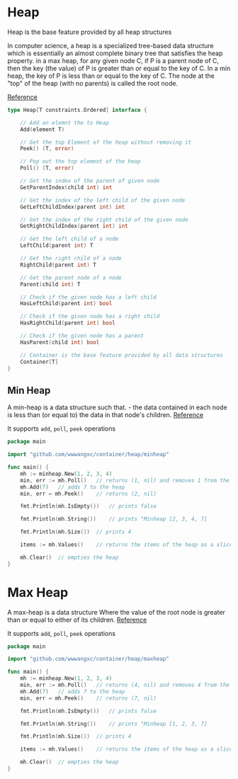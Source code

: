 # Heap

Heap is the base feature provided by all heap structures

In computer science, a heap is a specialized tree-based data structure which is essentially an almost complete binary tree that satisfies the heap property. in a max heap, for any given node C, if P is a parent node of C, then the key (the value) of P is greater than or equal to the key of C. In a min heap, the key of P is less than or equal to the key of C.
The node at the "top" of the heap (with no parents) is called the root node.

[Reference](https://en.wikipedia.org/wiki/Heap_(data_structure))

```go
type Heap[T constraints.Ordered] interface {

    // Add an elemnt the to Heap
    Add(element T)

    // Get the top Element of the heap without removing it
    Peek() (T, error)

    // Pop out the top element of the heap
    Poll() (T, error)

    // Get the index of the parent of given node
    GetParentIndex(child int) int

    // Get the index of the left child of the given node
    GetLeftChildIndex(parent int) int

    // Get the index of the right child of the given node
    GetRightChildIndex(parent int) int

    // Get the left child of a node
    LeftChild(parent int) T

    // Get the right child of a node
    RightChild(parent int) T

    // Get the parent node of a node
    Parent(child int) T

    // Check if the given node has a left child
    HasLeftChild(parent int) bool

    // Check if the given node has a right child
    HasRightChild(parent int) bool

    // Check if the given node has a parent
    HasParent(child int) bool

    // Container is the base feature provided by all data structures
    Container[T]
}
```

## Min Heap

A min-heap is a data structure such that. - the data contained in each node is less than (or equal to) the data in that node's children.
[Reference](https://www.cs.cmu.edu/~tcortina/15-121sp10/Unit06B.pdf)

It supports `add`, `poll`, `peek` operations

```go
package main

import "github.com/wwwangxc/container/heap/minheap"

func main() {
    mh := minheap.New(1, 2, 3, 4)
    min, err := mh.Poll()   // returns (1, nil) and removes 1 from the heap
    mh.Add(7)   // adds 7 to the heap
    min, err = mh.Peek()    // returns (2, nil)

    fmt.Println(mh.IsEmpty())   // prints false

    fmt.Println(mh.String())    // prints "Minheap [2, 3, 4, 7]

    fmt.Println(mh.Size())  // prints 4

    items := mh.Values()    // returns the items of the heap as a slice

    mh.Clear()  // empties the heap
}
```

# Max Heap

A max-heap is a data structure Where the value of the root node is greater than or equal to either of its children.
[Reference](https://www.tutorialspoint.com/data_structures_algorithms/heap_data_structure.htm)

It supports `add`, `poll`, `peek` operations

```go
package main

import "github.com/wwwangxc/container/heap/maxheap"

func main() {
    mh := minheap.New(1, 2, 3, 4)
    min, err := mh.Poll()   // returns (4, nil) and removes 4 from the heap
    mh.Add(7)   // adds 7 to the heap
    min, err = mh.Peek()    // returns (7, nil)

    fmt.Println(mh.IsEmpty())   // prints false

    fmt.Println(mh.String())    // prints "Minheap [1, 2, 3, 7]

    fmt.Println(mh.Size())  // prints 4

    items := mh.Values()    // returns the items of the heap as a slice

    mh.Clear()  // empties the heap
}
```
